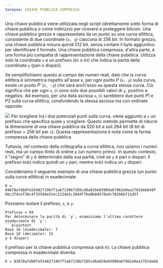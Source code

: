 ```yaml
---
termine: CHIAVE PUBBLICA COMPRESSA
---
```


Una chiave pubblica viene utilizzata negli script (direttamente sotto forma di chiave pubblica o come indirizzo) per ricevere e proteggere bitcoin. Una chiave pubblica grezza è rappresentata da un punto su una curva ellittica, consistente di due coordinate (`x, y`) ciascuna di 256 bit. In formato grezzo, una chiave pubblica misura quindi 512 bit, senza contare il byte aggiuntivo per identificare il formato. Una chiave pubblica compressa, d'altra parte, è una forma più compatta di rappresentazione della chiave pubblica. Utilizza solo la coordinata `x` e un prefisso (`02` o `03`) che indica la parità della coordinata `y` (pari o dispari).

Se semplifichiamo questo al campo dei numeri reali, dato che la curva ellittica è simmetrica rispetto all'asse x, per ogni punto $P$ (`x, y`) sulla curva, esiste un punto $P'$ (`x, -y`) che sarà anch'esso su questa stessa curva. Ciò significa che per ogni `x`, ci sono solo due possibili valori di `y`, positivo e negativo. Ad esempio, per una data ascissa `x`, ci sarebbero due punti $P1$ e $P2$ sulla curva ellittica, condividendo la stessa ascissa ma con ordinate opposte:

![](../../dictionnaire/assets/29.png)
Per scegliere tra i due potenziali punti sulla curva, viene aggiunto a `x` un prefisso che specifica quale `y` scegliere. Questo metodo permette di ridurre la dimensione di una chiave pubblica da 520 bit a soli 264 bit (8 bit di prefisso + 256 bit per `x`). Questa rappresentazione è nota come la forma compressa della chiave pubblica.

Tuttavia, nel contesto della crittografia a curva ellittica, non usiamo i numeri reali, ma un campo finito di ordine `p` (un numero primo). In questo contesto, il "segno" di `y` è determinato dalla sua parità, cioè se `y` è pari o dispari. Il prefisso `0x02` indica quindi un `y` pari, mentre `0x03` indica un `y` dispari.

Consideriamo il seguente esempio di una chiave pubblica grezza (un punto sulla curva ellittica) in esadecimale:
```plaintext
K = 04678afdb0fe5548271967f1a67130b7105cd6a828e03909a67962e0ea1f61deb649f
6bc3f4cef38c4f35504e51ec112de5c384df7ba0b8d578a4c702b6bf11d5f
```

Possiamo isolare il prefisso, `x`, e `y`:
```plaintext
Prefisso = 04
Per determinare la parità di `y`, esaminiamo l'ultimo carattere esadecimale di `y`:
```plaintext
Base 16 (esadecimale): f
Base 10 (decimale): 15
y è dispari
```

Il prefisso per la chiave pubblica compressa sarà `03`. La chiave pubblica compressa in esadecimale diventa:
```plaintext
K = 03678afdb0fe5548271967f1a67130b7105cd6a828e03909a67962e0ea1f61deb6
```